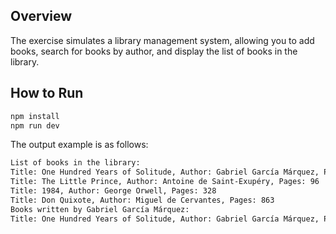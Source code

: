 ## Overview
The exercise simulates a library management system, allowing you to add books, search for books by author, and display the list of books in the library.

## How to Run

```bash
npm install
npm run dev
```

The output example is as follows:

```bash
List of books in the library:
Title: One Hundred Years of Solitude, Author: Gabriel García Márquez, Pages: 432
Title: The Little Prince, Author: Antoine de Saint-Exupéry, Pages: 96
Title: 1984, Author: George Orwell, Pages: 328
Title: Don Quixote, Author: Miguel de Cervantes, Pages: 863
Books written by Gabriel García Márquez:
Title: One Hundred Years of Solitude, Author: Gabriel García Márquez, Pages: 432
```



